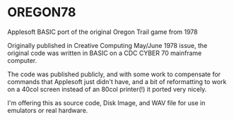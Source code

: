 # OREGON78
Applesoft BASIC port of the original Oregon Trail game from 1978

Originally published in Creative Computing May/June 1978 issue, the original code was written in BASIC on a CDC CYBER 70 mainframe computer. 

The code was published publicly, and with some work to compensate for commands that Applesoft just didn't have, and a bit of reformatting to work on a 40col screen instead of an 80col printer(!) it ported very nicely.

I'm offering this as source code, Disk Image, and WAV file for use in emulators or real hardware.
